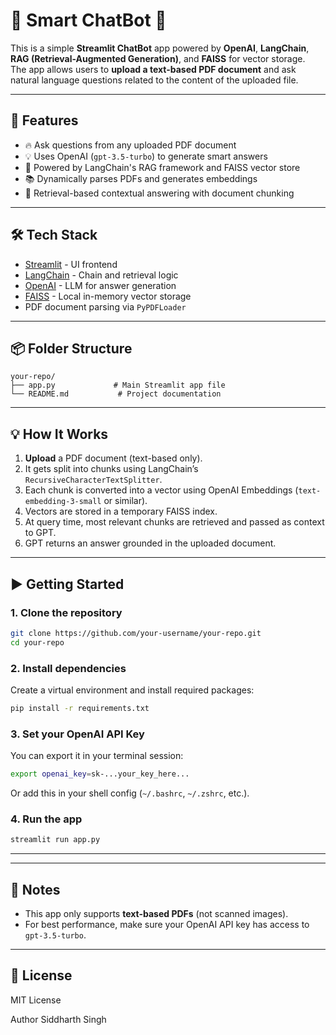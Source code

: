 # 📄 Smart ChatBot 🤖

This is a simple **Streamlit ChatBot** app powered by **OpenAI**, **LangChain**, **RAG (Retrieval-Augmented Generation)**, and **FAISS** for vector storage.  
The app allows users to **upload a text-based PDF document** and ask natural language questions related to the content of the uploaded file.

---

## 🚀 Features

- 🔥 Ask questions from any uploaded PDF document  
- 💡 Uses OpenAI (`gpt-3.5-turbo`) to generate smart answers  
- 🔎 Powered by LangChain's RAG framework and FAISS vector store  
- 📚 Dynamically parses PDFs and generates embeddings  
- 🧠 Retrieval-based contextual answering with document chunking

---

## 🛠️ Tech Stack

- [Streamlit](https://streamlit.io/) - UI frontend  
- [LangChain](https://www.langchain.com/) - Chain and retrieval logic  
- [OpenAI](https://platform.openai.com/docs/models) - LLM for answer generation  
- [FAISS](https://github.com/facebookresearch/faiss) - Local in-memory vector storage  
- PDF document parsing via `PyPDFLoader`

---

## 📦 Folder Structure

```
your-repo/
├── app.py             # Main Streamlit app file
└── README.md           # Project documentation
```

---

## 💡 How It Works

1. **Upload** a PDF document (text-based only).  
2. It gets split into chunks using LangChain’s `RecursiveCharacterTextSplitter`.  
3. Each chunk is converted into a vector using OpenAI Embeddings (`text-embedding-3-small` or similar).  
4. Vectors are stored in a temporary FAISS index.  
5. At query time, most relevant chunks are retrieved and passed as context to GPT.  
6. GPT returns an answer grounded in the uploaded document.

---

## ▶️ Getting Started

### 1. Clone the repository

```bash
git clone https://github.com/your-username/your-repo.git
cd your-repo
```

### 2. Install dependencies

Create a virtual environment and install required packages:

```bash
pip install -r requirements.txt
```

### 3. Set your OpenAI API Key

You can export it in your terminal session:

```bash
export openai_key=sk-...your_key_here...
```

Or add this in your shell config (`~/.bashrc`, `~/.zshrc`, etc.).

### 4. Run the app

```bash
streamlit run app.py
```

---

---

## 🔐 Notes

- This app only supports **text-based PDFs** (not scanned images).  
- For best performance, make sure your OpenAI API key has access to `gpt-3.5-turbo`.

---

## 📄 License

MIT License

Author
Siddharth Singh
